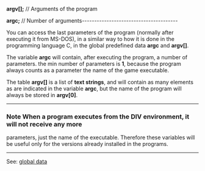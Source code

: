 **argv[];** // Arguments of the program

**argc;**   // Number of arguments---------------------------------------


You can access the last parameters of the program (normally after executing it from MS-DOS), 
in a similar way to how it is done in the programming language C, in the global predefined 
data **argc** and **argv[]**.

The variable **argc** will contain, after executing the program, a number of parameters.
the min number of parameters is **1**, because the program always counts as a parameter the name 
of the game executable.

The table **argv[]** is a list of **text strings**, and will contain as many elements
as are indicated in the variable **argc**, but the name of the program will always be 
stored in **argv[0]**.

---------------------------------------


### Note When a program executes from the DIV environment, it will not receive any more 
parameters, just the name of the executable. Therefore these variables will be useful
only for the versions already installed in the programs.

---------------------------------------
See: [global data](predefined_global_data.md)

